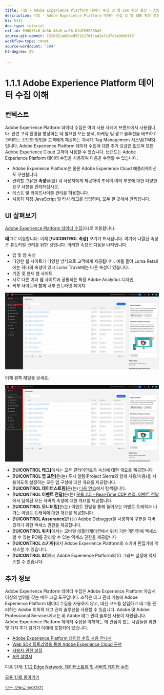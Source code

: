 ```yaml
---
title: 기초 - Adobe Experience Platform 데이터 수집 및 웹 SDK 확장 설정 - Adobe Experience Platform 데이터 수집 설명
description: 기초 - Adobe Experience Platform 데이터 수집 및 웹 SDK 확장 설정 - Adobe Experience Platform 데이터 수집 설명
kt: 5342
doc-type: tutorial
exl-id: 098031c6-4d8b-46a5-ae86-8fd7692268d3
source-git-commit: 1526661a80b4d551627dfca42a7e97c9498dd1f2
workflow-type: tm+mt
source-wordcount: '504'
ht-degree: 2%

---
```


# 1.1.1 Adobe Experience Platform 데이터 수집 이해

## 컨텍스트

Adobe Experience Platform 데이터 수집은 여러 사용 사례에 브랜드에서 사용됩니다. 관련 고객 환경을 향상하는 데 필요한 모든 분석, 마케팅 및 광고 솔루션을 배포하고 관리하는 간단한 방법을 고객에게 제공하는 차세대 Tag Management 시스템(TMS)입니다. Adobe Experience Platform 데이터 수집에 대한 추가 요금은 없으며 모든 Adobe Experience Cloud 고객이 사용할 수 있습니다. 브랜드는 Adobe Experience Platform 데이터 수집을 사용하여 다음을 수행할 수 있습니다.

- Adobe Experience Platform은 물론 Adobe Experience Cloud 애플리케이션도 구현합니다.
- 관리할 고유한 **속성**&#x200B;을(를) 각 사용자에게 제공하여 조직의 여러 부분에 대한 다양한 요구 사항을 관리하십시오.
- 테스트 및 라이프사이클 관리를 허용합니다.
- 사용자 지정 JavaScript 및 타사 태그를 삽입하며, 모두 한 곳에서 관리됩니다.

## UI 살펴보기

[Adobe Experience Platform 데이터 수집](https://experience.adobe.com/#/data-collection/)(으)로 이동합니다.

**태그**&#x200B;로 이동합니다. 이제 **[!UICONTROL 속성]** 보기가 표시됩니다. 여기에 나열된 속성은 튜토리얼 관리를 위한 것입니다. 이러한 속성은 다음을 나타냅니다.

- 앱 및 웹 속성
- 다양한 웹 사이트가 다양한 방식으로 고객에게 제공됩니다. 예를 들어 Luma Retail에는 하나의 속성이 있고 Luma Travel에는 다른 속성이 있습니다.
- 기존 및 현재 웹 사이트
- 서로 다른 여러 웹 사이트에 공통되는 특정 Adobe Analytics 디자인
- 외부 사이트와 함께 내부 인트라넷 페이지

![시작 속성 보기](./images/launch1.png)

이제 왼쪽 레일을 보세요.

![왼쪽 레일 시작](./images/launch2.png)

- **[!UICONTROL 태그]**&#x200B;에서는 모든 클라이언트측 속성에 대한 개요를 제공합니다
- **[!UICONTROL 앱 표면]**&#x200B;은(는) 푸시 알림(Project Sierra와 함께 사용/사용)을 사용하도록 설정하는 모든 앱 구성에 대한 개요를 제공합니다.
- **[!UICONTROL 데이터스트림]**&#x200B;은(는) [다음 연습](./ex2.md)에서 탐색됩니다.
- **[!UICONTROL 이벤트 전달]**&#x200B;은(는) [모듈 2.5 - Real-Time CDP 연결: 이벤트 전달](./../../../modules/rtcdp-b2c/module2.5/aep-data-collection-ssf.md)에서 탐색된 모든 서버측 속성에 대한 개요를 제공합니다.
- **[!UICONTROL 모니터링]**&#x200B;은(는) 이벤트 전달을 통해 들어오는 이벤트 트래픽과 나가는 이벤트 트래픽에 대한 개요를 제공합니다
- **[!UICONTROL Assurance]**&#x200B;은(는) Adobe Debugger을 사용하여 구현을 디버깅하기 위한 액세스 권한을 제공합니다.
- **[!UICONTROL 위치]**&#x200B;에서는 모바일 애플리케이션에서 위치 기반 개인화에 액세스할 수 있는 POI를 관리할 수 있는 액세스 권한을 제공합니다
- **[!UICONTROL 스키마]**&#x200B;에서 Adobe Experience Platform의 스키마 편집기에 액세스할 수 있습니다.
- **[!UICONTROL ID]**&#x200B;에서 Adobe Experience Platform의 ID 그래프 설정에 액세스할 수 있습니다.

## 추가 정보

Adobe Experience Platform 데이터 수집은 Adobe Experience Platform 자습서 이상의 범위를 갖는 매우 고급 도구입니다. 조직은 태그 관리 기능에 Adobe Experience Platform 데이터 수집을 사용하지 않고, 대신 코드를 삽입하고 태그를 관리하는 Adobe 이외의 태그 관리 솔루션을 사용할 수 있습니다. Adobe 및 Adobe Professional Services에서는 비 Adobe 태그 관리 솔루션 사용이 지원됩니다.
Adobe Experience Platform 데이터 수집을 이해하는 데 관심이 있는 사람들을 위한 몇 가지 추가 읽기가 아래에 포함되어 있습니다.

- [Adobe Experience Platform 데이터 수집 사용 안내서](https://experienceleague.adobe.com/docs/experience-platform/tags/home.html)
- [Web SDK 튜토리얼을 통해 Adobe Experience Cloud 구현](https://experienceleague.adobe.com/docs/platform-learn/implement-web-sdk/overview.html?lang=ko-KR)
- [사용자 권한 설정](https://experienceleague.adobe.com/docs/experience-platform/tags/admin/user-permissions.html)
- [API 설명서](https://developer.adobelaunch.com/api/)

다음 단계: [1.1.2 Edge Network, 데이터스트림 및 서버측 데이터 수집](./ex2.md)

[모듈 1.1로 돌아가기](./data-ingestion-launch-web-sdk.md)

[모든 모듈로 돌아가기](./../../../overview.md)
